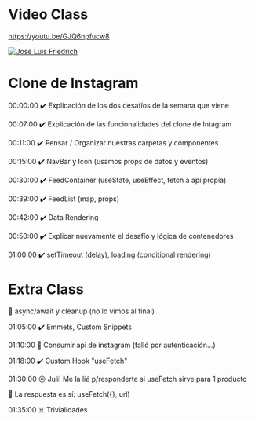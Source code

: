 
# Video Class

https://youtu.be/GJQ6npfucw8

[![José Luis Friedrich](https://img.youtube.com/vi/GJQ6npfucw8/0.jpg)](https://youtu.be/GJQ6npfucw8)

# Clone de Instagram

00:00:00 ✔️ Explicación de los dos desafíos de la semana que viene

00:07:00 ✔️ Explicación de las funcionalidades del clone de Intagram

00:11:00 ✔️ Pensar / Organizar nuestras carpetas y componentes

00:15:00 ✔️ NavBar y Icon (usamos props de datos y eventos)

00:30:00 ✔️ FeedContainer (useState, useEffect, fetch a api propia)

00:39:00 ✔️ FeedList (map, props)

00:42:00 ✔️ Data Rendering

00:50:00 ✔️ Explicar nuevamente el desafío y lógica de contenedores

01:00:00 ✔️ setTimeout (delay), loading (conditional rendering)

# Extra Class

👻 async/await y cleanup (no lo vimos al final)

01:05:00 ✔️ Emmets, Custom Snippets

01:10:00 💩 Consumir api de instagram (falló por autenticación...)

01:18:00 ✔️ Custom Hook "useFetch"

01:30:00 😖 Juli! Me la lié p/responderte si useFetch sirve para 1 producto

💪 La respuesta es sí: useFetch({}, url)

01:35:00 ☠️ Trivialidades
